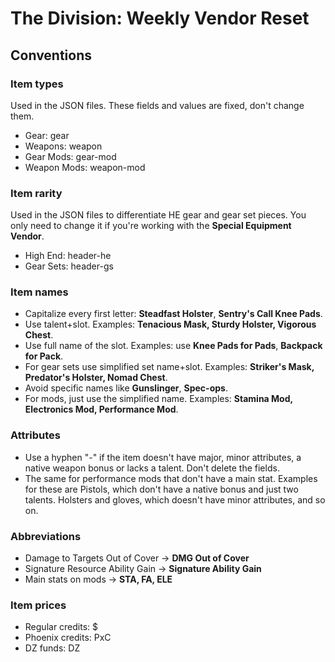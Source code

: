 # The Division: Weekly Vendor Reset

## Conventions

### Item types
Used in the JSON files.
These fields and values are fixed, don't change them.
* Gear: gear
* Weapons: weapon
* Gear Mods: gear-mod
* Weapon Mods: weapon-mod

### Item rarity
Used in the JSON files to differentiate HE gear and gear set pieces.
You only need to change it if you're working with the **Special Equipment Vendor**.
* High End: header-he
* Gear Sets: header-gs

### Item names
* Capitalize every first letter: **Steadfast Holster**, **Sentry's Call Knee Pads**.
* Use talent+slot. Examples: **Tenacious Mask, Sturdy Holster, Vigorous Chest**.
* Use full name of the slot. Examples: use **Knee Pads for Pads**, **Backpack for Pack**.
* For gear sets use simplified set name+slot. Examples: **Striker's Mask, Predator's Holster, Nomad Chest**.
* Avoid specific names like **Gunslinger**, **Spec-ops**.
* For mods, just use the simplified name. Examples: **Stamina Mod, Electronics Mod, Performance Mod**.

### Attributes
* Use a hyphen "-" if the item doesn't have major, minor attributes, a native weapon bonus or lacks a talent. Don't delete the fields.
* The same for performance mods that don't have a main stat.
Examples for these are Pistols, which don't have a native bonus and just two talents. Holsters and gloves, which doesn't have minor attributes, and so on.

### Abbreviations
* Damage to Targets Out of Cover -> **DMG Out of Cover**
* Signature Resource Ability Gain -> **Signature Ability Gain**
* Main stats on mods -> **STA, FA, ELE**

### Item prices
* Regular credits: $
* Phoenix credits: PxC
* DZ funds: DZ
